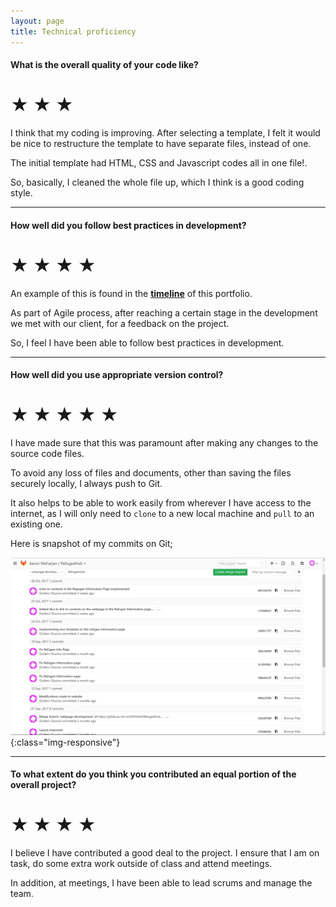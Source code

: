 ```yaml
---
layout: page
title: Technical proficiency
---
```


#### What is the overall quality of your code like?

# ★ ★ ★

I think that my coding is improving. After selecting a template, I felt it would be nice to restructure
the template to have separate files, instead of one.

The initial template had HTML, CSS and Javascript codes all in one file!. 

So, basically, I cleaned the whole file up, which I think is a good coding style.



--------------------------------------------------------------------------------------




#### How well did you follow best practices in development?

# ★ ★ ★ ★

An example of this is found in the **[timeline](http://localhost:4000/refugeehub/2017/09/19/meeting-with-client.html)** of this portfolio.

As part of Agile process, after reaching a certain stage in the development we met with our client, for a feedback on the project.

So, I feel I have been able to follow best practices in development.





--------------------------------------------------------------------------------------




#### How well did you use appropriate version control?

# ★ ★ ★ ★ ★

I have made sure that this was paramount after making any changes to the source code files.

To avoid any loss of files and documents, other than saving the files securely locally, I always
push to Git. 

It also helps to be able to work easily from wherever I have access to the internet, as I will only need to `clone`
to a new local machine and `pull` to an existing one.

Here is snapshot of my commits on Git;

![Commits](/assets/img/commits.png){:class="img-responsive"}





--------------------------------------------------------------------------------------



#### To what extent do you think you contributed an equal portion of the overall project?

# ★ ★ ★ ★

I believe I have contributed a good deal to the project. I ensure that I am on task, do some extra work outside of class
and attend meetings.

In addition, at meetings, I have been able to lead scrums and manage the team.
